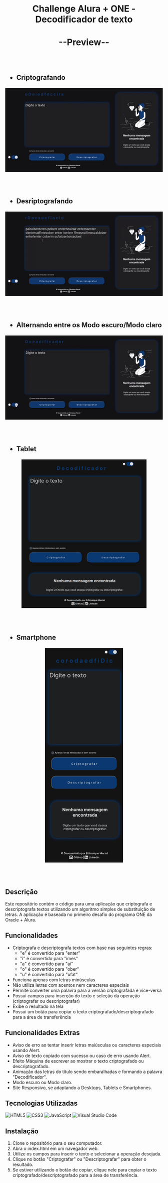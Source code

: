 <h1 align="center">Challenge Alura + ONE - Decodificador de texto</h1>
<h1 align="center">--Preview--</h1>
<br><br>
<h2><ul><li>Criptografando</li></ul></h2>
<p align="center"><img src="./assets/criptografar.gif"></p>
<br><br>
<h2><ul><li>Desriptografando</li></ul></h2>
<p align="center"><img src="./assets/descriptografando.gif"></p>
<br><br>
<h2><ul><li>Alternando entre os Modo escuro/Modo claro</li></ul></h2>
<p align="center"><img src="./assets/gravação site.gif"></p>
<br><br>
<h2><ul><li>Tablet</li></ul></h2>
<p align="center"><img src="./assets/tablet.png" width="400px"></p>
<br><br>
<h2><ul><li>Smartphone</li></ul></h2>
<p align="center"><img src="./assets/smartphone.jpg" width="250px"></p>
<br><br>


## Descrição
Este repositório contém o código para uma aplicação que criptografa e descriptografa textos utilizando um algoritmo simples de substituição de letras. A aplicação é baseada no primeiro desafio do programa ONE da Oracle + Alura.

## Funcionalidades
- Criptografa e descriptografa textos com base nas seguintes regras:
  - "e" é convertido para "enter"
  - "i" é convertido para "imes"
  - "a" é convertido para "ai"
  - "o" é convertido para "ober"
  - "u" é convertido para "ufat"
- Funciona apenas com letras minúsculas
- Não utiliza letras com acentos nem caracteres especiais
- Permite converter uma palavra para a versão criptografada e vice-versa
- Possui campos para inserção do texto e seleção da operação (criptografar ou descriptografar)
- Exibe o resultado na tela
- Possui um botão para copiar o texto criptografado/descriptografado para a área de transferência

## Funcionalidades Extras
- Aviso de erro ao tentar inserir letras maiúsculas ou caracteres especiais usando Alert.
- Aviso de texto copiado com sucesso ou caso de erro usando Alert.
- Efeito Máquina de escrever ao mostrar o texto criptografado ou descriptografado.
- Animação das letras do título sendo embaralhadas e formando a palavra "Decodificador".
- Modo escuro ou Modo claro.
- Site Responsivo, se adaptando a Desktops, Tablets e Smartphones.

## Tecnologias Utilizadas
![HTML5](https://img.shields.io/badge/html5-%23E34F26.svg?style=for-the-badge&logo=html5&logoColor=white)
![CSS3](https://img.shields.io/badge/css3-%231572B6.svg?style=for-the-badge&logo=css3&logoColor=white)
![JavaScript](https://img.shields.io/badge/javascript-%23323330.svg?style=for-the-badge&logo=javascript&logoColor=%23F7DF1E)
![Visual Studio Code](https://img.shields.io/badge/Visual%20Studio%20Code-0078d7.svg?style=for-the-badge&logo=visual-studio-code&logoColor=white)


## Instalação
1. Clone o repositório para o seu computador.
2. Abra o index.html em um navegador web.
3. Utilize os campos para inserir o texto e selecionar a operação desejada.
4. Clique no botão "Criptografar" ou "Descriptografar" para obter o resultado.
5. Se estiver utilizando o botão de copiar, clique nele para copiar o texto criptografado/descriptografado para a área de transferência.


